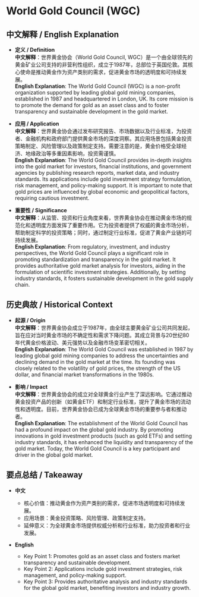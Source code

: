 # World Gold Council (WGC)

## 中文解释 / English Explanation

* **定义 / Definition**  
  **中文解释**：世界黄金协会（World Gold Council, WGC）是一个由全球领先的黄金矿业公司支持的非营利性组织，成立于1987年，总部位于英国伦敦。其核心使命是推动黄金作为资产类别的需求，促进黄金市场的透明度和可持续发展。  
  **English Explanation**: The World Gold Council (WGC) is a non-profit organization supported by leading global gold mining companies, established in 1987 and headquartered in London, UK. Its core mission is to promote the demand for gold as an asset class and to foster transparency and sustainable development in the gold market.

* **应用 / Application**  
  **中文解释**：世界黄金协会通过发布研究报告、市场数据以及行业标准，为投资者、金融机构和政府部门提供黄金市场的深度洞察。其应用场景包括黄金投资策略制定、风险管理以及政策制定支持。需要注意的是，黄金价格受全球经济、地缘政治等多重因素影响，投资需谨慎。  
  **English Explanation**: The World Gold Council provides in-depth insights into the gold market for investors, financial institutions, and government agencies by publishing research reports, market data, and industry standards. Its applications include gold investment strategy formulation, risk management, and policy-making support. It is important to note that gold prices are influenced by global economic and geopolitical factors, requiring cautious investment.

* **重要性 / Significance**  
  **中文解释**：从监管、投资和行业角度来看，世界黄金协会在推动黄金市场的规范化和透明度方面发挥了重要作用。它为投资者提供了权威的黄金市场分析，帮助制定科学的投资策略；同时，通过制定行业标准，促进了黄金产业链的可持续发展。  
  **English Explanation**: From regulatory, investment, and industry perspectives, the World Gold Council plays a significant role in promoting standardization and transparency in the gold market. It provides authoritative gold market analysis for investors, aiding in the formulation of scientific investment strategies. Additionally, by setting industry standards, it fosters sustainable development in the gold supply chain.

## 历史典故 / Historical Context

* **起源 / Origin**  
  **中文解释**：世界黄金协会成立于1987年，由全球主要黄金矿业公司共同发起，旨在应对当时黄金市场的不确定性和需求下降问题。其成立背景与20世纪80年代黄金价格波动、美元强势以及金融市场变革密切相关。  
  **English Explanation**: The World Gold Council was established in 1987 by leading global gold mining companies to address the uncertainties and declining demand in the gold market at the time. Its founding was closely related to the volatility of gold prices, the strength of the US dollar, and financial market transformations in the 1980s.

* **影响 / Impact**  
  **中文解释**：世界黄金协会的成立对全球黄金行业产生了深远影响。它通过推动黄金投资产品的创新（如黄金ETF）和制定行业标准，提升了黄金市场的流动性和透明度。目前，世界黄金协会已成为全球黄金市场的重要参与者和推动者。  
  **English Explanation**: The establishment of the World Gold Council has had a profound impact on the global gold industry. By promoting innovations in gold investment products (such as gold ETFs) and setting industry standards, it has enhanced the liquidity and transparency of the gold market. Today, the World Gold Council is a key participant and driver in the global gold market.

## 要点总结 / Takeaway

* **中文**  
  - 核心价值：推动黄金作为资产类别的需求，促进市场透明度和可持续发展。  
  - 应用场景：黄金投资策略、风险管理、政策制定支持。  
  - 延伸意义：为全球黄金市场提供权威分析和行业标准，助力投资者和行业发展。  

* **English**  
  - Key Point 1: Promotes gold as an asset class and fosters market transparency and sustainable development.  
  - Key Point 2: Applications include gold investment strategies, risk management, and policy-making support.  
  - Key Point 3: Provides authoritative analysis and industry standards for the global gold market, benefiting investors and industry growth.